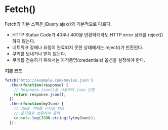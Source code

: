 # Fetch()


Fetch의 기본 스펙은 jQuery.ajax()와 기본적으로 다르다. 

* HTTP Statue Code가 404나 400을 반환하더라도 HTTP error 상태를 reject()하지 않는다. 
* 네트워크 장애나 요청이 완료되지 못한 상태에서는 reject()가 반환된다. 
* 쿠키를 보내거나 받지 않는다. 
* 쿠키를 전송하기 위해서는 자격증명(credentials) 옵션을 설정해야 한다. 



**기본 코드** 
```jsx
fetch('http://example.com/movies.json')
  .then(function(response) {
    // Respnose.json()을 사용하여 json 반환 
    return response.json();
  })
  .then(function(myJson) {
    // JSON 객체를 인자로 받음 
    // 문자열로 변환하여 출력
    console.log(JSON.stringify(myJson));
  });
```




